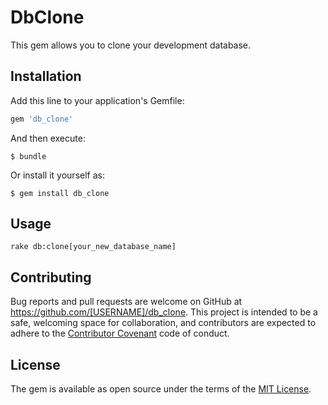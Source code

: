 # DbClone

This gem allows you to clone your development database.

## Installation

Add this line to your application's Gemfile:

```ruby
gem 'db_clone'
```

And then execute:

    $ bundle

Or install it yourself as:

    $ gem install db_clone

## Usage

``` 
rake db:clone[your_new_database_name]
```

## Contributing

Bug reports and pull requests are welcome on GitHub at https://github.com/[USERNAME]/db_clone. This project is intended to be a safe, welcoming space for collaboration, and contributors are expected to adhere to the [Contributor Covenant](http://contributor-covenant.org) code of conduct.


## License

The gem is available as open source under the terms of the [MIT License](http://opensource.org/licenses/MIT).

